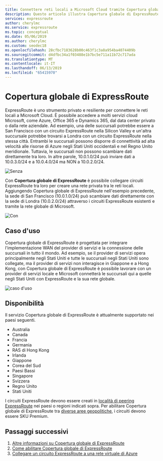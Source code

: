 ```yaml
---
title: Connettere reti locali a Microsoft Cloud tramite Copertura globale - Azure ExpressRoute | Microsoft Docs
description: Questo articolo illustra Copertura globale di ExpressRoute.
services: expressroute
author: cherylmc
ms.service: expressroute
ms.topic: conceptual
ms.date: 05/06/2019
ms.author: cherylmc
ms.custom: seodec18
ms.openlocfilehash: 28cfbc7183628b00c463f1c3a8a954ba4074409b
ms.sourcegitcommit: d4dfbc34a1f03488e1b7bc5e711a11b72c717ada
ms.translationtype: MT
ms.contentlocale: it-IT
ms.lasthandoff: 06/13/2019
ms.locfileid: "65415970"
---
```

# <a name="expressroute-global-reach"></a>Copertura globale di ExpressRoute
ExpressRoute è uno strumento privato e resiliente per connettere le reti locali a Microsoft Cloud. È possibile accedere a molti servizi cloud Microsoft, come Azure, Office 365 e Dynamics 365, dal data center privato o dalla rete aziendale. Ad esempio, una delle succursali potrebbe essere a San Francisco con un circuito ExpressRoute nella Silicon Valley e un'altra succursale potrebbe trovarsi a Londra con un circuito ExpressRoute nella stessa città. Entrambi le succursali possono disporre di connettività ad alta velocità alle risorse di Azure negli Stati Uniti occidentali e nel Regno Unito meridionale. Tuttavia, le succursali non possono scambiare dati direttamente tra loro. In altre parole, 10.0.1.0/24 può inviare dati a 10.0.3.0/24 e a 10.0.4.0/24 ma NON a 10.0.2.0/24.

![Senza][1]

Con **Copertura globale di ExpressRoute** è possibile collegare circuiti ExpressRoute tra loro per creare una rete privata tra le reti locali. Aggiungendo Copertura globale di ExpressRoute nell'esempio precedente, la sede di San Francisco (10.0.1.0/24) può scambiare dati direttamente con la sede di Londra (10.0.2.0/24) attraverso i circuiti ExpressRoute esistenti e tramite la rete globale di Microsoft. 

![Con][2]

## <a name="use-case"></a>Caso d'uso
Copertura globale di ExpressRoute è progettata per integrare l'implementazione WAN del provider di servizi e la connessione delle succursali in tutto il mondo. Ad esempio, se il provider di servizi opera principalmente negli Stati Uniti e tutte le succursali negli Stati Uniti sono collegate, ma il provider di servizi non interagisce in Giappone e a Hong Kong, con Copertura globale di ExpressRoute è possibile lavorare con un provider di servizi locale e Microsoft connetterà le succursali qui a quelle negli Stati Uniti con ExpressRoute e la sua rete globale.

![caso d'uso][3]

## <a name="availability"></a>Disponibilità 
Il servizio Copertura globale di ExpressRoute è attualmente supportato nei paesi seguenti.

* Australia
* Canada
* Francia
* Germania
* RAS di Hong Kong
* Irlanda
* Giappone
* Corea del Sud
* Paesi Bassi
* Singapore
* Svizzera
* Regno Unito
* Stati Uniti

I circuiti ExpressRoute devono essere creati in [località di peering ExpressRoute](expressroute-locations.md) nei paesi o regioni indicati sopra. Per abilitare Copertura globale di ExpressRoute tra [diverse aree geopolitiche](expressroute-locations.md), i circuiti devono essere SKU Premium.

## <a name="next-steps"></a>Passaggi successivi
1. [Altre informazioni su Copertura globale di ExpressRoute](expressroute-faqs.md)
2. [Come abilitare Copertura globale di ExpressRoute](expressroute-howto-set-global-reach.md)
3. [Collegare un circuito ExpressRoute a una rete virtuale di Azure](expressroute-howto-linkvnet-arm.md)


<!--Image References-->
[1]: ./media/expressroute-global-reach/1.png "Diagramma senza Copertura globale"
[2]: ./media/expressroute-global-reach/2.png "Diagramma con Copertura globale"
[3]: ./media/expressroute-global-reach/3.png "casi d'uso di copertura globale"
